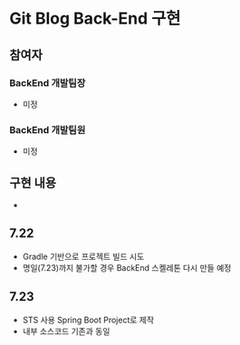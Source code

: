 ﻿# Git Blog Back-End 구현

## 참여자
### BackEnd 개발팀장
- 미정

### BackEnd 개발팀원
- 미정

## 구현 내용
-

## 7.22
- Gradle 기반으로 프로젝트 빌드 시도
- 명일(7.23)까지 불가할 경우 BackEnd 스켈레톤 다시 만들 예정

## 7.23
- STS 사용 Spring Boot Project로 제작
- 내부 소스코드 기존과 동일